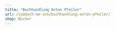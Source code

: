 ```yaml
---
title: "Buchhandlung Anton Pfeiler"
url: /simbach-am-inn/buchhandlung-anton-pfeiler/
shop: Bücher
---
```

